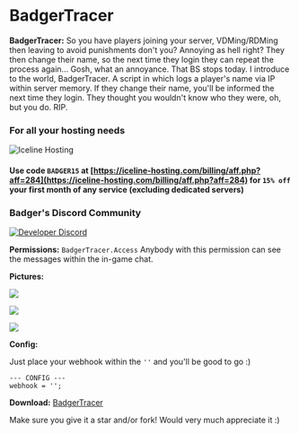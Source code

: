 # BadgerTracer

**BadgerTracer:** So you have players joining your server, VDMing/RDMing then leaving to avoid punishments don't you? Annoying as hell right? They then change their name, so the next time they login they can repeat the process again... Gosh, what an annoyance. That BS stops today. I introduce to the world, BadgerTracer. A script in which logs a player's name via IP within server memory. If they change their name, you'll be informed the next time they login. They thought you wouldn't know who they were, oh, but you do. RIP.

### For all your hosting needs

![Iceline Hosting](https://i.gyazo.com/24c65c27acc53ce0656cda7e7ed29230.gif)

#### Use code `BADGER15` at [https://iceline-hosting.com/billing/aff.php?aff=284](https://iceline-hosting.com/billing/aff.php?aff=284) for `15% off` your first month of any service \(excluding dedicated servers\)

### Badger's Discord Community

[![Developer Discord](https://discordapp.com/api/guilds/597445834153525298/widget.png?style=banner4)](https://discord.com/invite/WjB5VFz)

**Permissions:** `BadgerTracer.Access` Anybody with this permission can see the messages within the in-game chat.

**Pictures:** 

![](https://i.gyazo.com/1f5805926e014bb8b2f2a732de87865d.png)

![](https://i.gyazo.com/7caf45daecadd20af377ff02615855d3.png)

![](https://i.gyazo.com/70a250ff6a80b58bbc539f8efe944e45.png)

**Config:** 

Just place your webhook within the `''` and you'll be good to go :\)

```text
--- CONFIG ---
webhook = '';
```

**Download:** [BadgerTracer](https://github.com/TheWolfBadger/BadgerTracer) 

Make sure you give it a star and/or fork! Would very much appreciate it :\)

